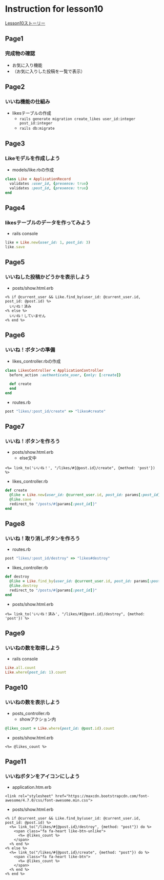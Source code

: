# Instruction for lesson10
[Lesson10ストーリー](https://docs.google.com/document/d/11CfvQh7jQwYqIHWMe5Z2pwSy3Gh-uf5oqLTjOCwVubQ)

## Page1
### 完成物の確認
* お気に入り機能
* （お気に入りした投稿を一覧で表示）

## Page2
### いいね機能の仕組み
* likesテーブルの作成
  * `rails generate migration create_likes user_id:integer post_id:integer`
  * `rails db:migrate`

## Page3
### Likeモデルを作成しよう
* models/like.rbの作成
```rb
class Like < ApplicationRecord
  validates :user_id, {presence: true}
  validates :post_id, {presence: true}
end
```

## Page4
### likesテーブルのデータを作ってみよう
* rails console
```rb
like = Like.new(user_id: 1, post_id: 3)
like.save
```

## Page5
### いいねした投稿かどうかを表示しよう
* posts/show.html.erb
```erb
<% if @current_user && Like.find_by(user_id: @current_user.id, post_id: @post.id) %>
  いいね！済み
<% else %>
  いいね！していません
<% end %>
```

## Page6
### いいね！ボタンの準備
* likes_controller.rbの作成
```rb
class LikesController < ApplicationController
  before_action :authenticate_user, {only: [:create]}

  def create
  end
end
```
* routes.rb
```rb
post "likes/:post_id/create" => "likes#create"
```

## Page7
### いいね！ボタンを作ろう
* posts/show.html.erb
  * else文中
```erb
<%= link_to('いいね！', "/likes/#{@post.id}/create", {method: 'post'}) %>
```
* likes_controller.rb
```rb
def create
  @like = Like.new(user_id: @current_user.id, post_id: params[:post_id])
  @like.save
  redirect_to "/posts/#{params[:post_id]}"
end
```

## Page8
### いいね！取り消しボタンを作ろう
* routes.rb
```rb
post "likes/:post_id/destroy" => "likes#destroy"
```

* likes_controller.rb
```rb
def destroy
  @like = Like.find_by(user_id: @current_user.id, post_id: params[:post_id])
  @like.destroy
  redirect_to "/posts/#{params[:post_id]}"
end
```

* posts/show.html.erb
```erb
<%= link_to('いいね！済み', "/likes/#{@post.id}/destroy", {method: 'post'}) %>
```

## Page9
### いいねの数を取得しよう
* rails console
```rb
Like.all.count
Like.where(post_id: 1).count
```

## Page10
### いいねの数を表示しよう
* posts_controller.rb
  * showアクション内
```rb
@likes_count = Like.where(post_id: @post.id).count
```

* posts/show.html.erb
```erb
<%= @likes_count %>
```

## Page11
### いいねボタンをアイコンにしよう
* application.htm.erb
```erb
<link rel="stylesheet" href="https://maxcdn.bootstrapcdn.com/font-awesome/4.7.0/css/font-awesome.min.css">
```

* posts/show.html.erb
```erb
<% if @current_user && Like.find_by(user_id: @current_user.id, post_id: @post.id) %>
  <%= link_to("/likes/#{@post.id}/destroy", {method: "post"}) do %>
    <span class="fa fa-heart like-btn-unlike">
      <%= @likes_count %>
    </span>
  <% end %>
<% else %>
  <%= link_to("/likes/#{@post.id}/create", {method: "post"}) do %>
    <span class="fa fa-heart like-btn">
      <%= @likes_count %>
    </span>
  <% end %>
<% end %>
```
